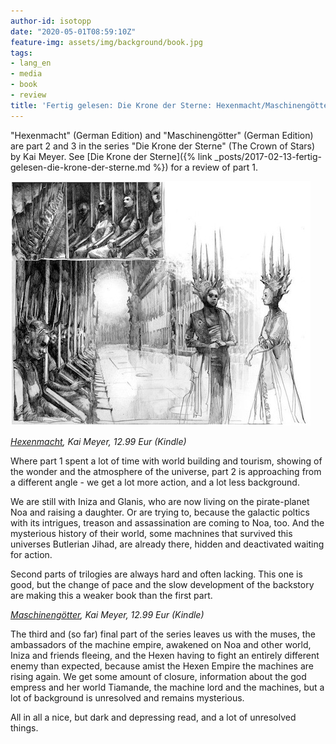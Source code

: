 ```yaml
---
author-id: isotopp
date: "2020-05-01T08:59:10Z"
feature-img: assets/img/background/book.jpg
tags:
- lang_en
- media
- book
- review
title: 'Fertig gelesen: Die Krone der Sterne: Hexenmacht/Maschinengötter'
---
```

"Hexenmacht" (German Edition) and "Maschinengötter" (German Edition) are part 2 and 3 in the series "Die Krone der Sterne" (The Crown of Stars) by Kai Meyer. See [Die Krone der Sterne]({% link _posts/2017-02-13-fertig-gelesen-die-krone-der-sterne.md %}) for a review of part 1.

[![](/uploads/2020/05/hexenmacht.jpg)](https://www.amazon.de/-/en/Die-Krone-Sterne-Kai-Meyer-ebook/dp/B076Q1RZH9)

*[Hexenmacht](https://www.amazon.de/-/en/Die-Krone-Sterne-Kai-Meyer-ebook/dp/B076Q1RZH9), Kai Meyer, 12.99 Eur (Kindle)*

Where part 1 spent a lot of time with world building and tourism, showing of the wonder and the atmosphere of the universe, part 2 is approaching from a different angle - we get a lot more action, and a lot less background.

We are still with Iniza and Glanis, who are now living on the pirate-planet Noa and raising a daughter. Or are trying to, because the galactic poltics with its intrigues, treason and assassination are coming to Noa, too. And the mysterious history of their world, some machnines that survived this universes Butlerian Jihad, are already there, hidden and deactivated waiting for action.

Second parts of trilogies are always hard and often lacking. This one is good, but the change of pace and the slow development of the backstory are making this a weaker book than the first part.

*[Maschinengötter](https://www.amazon.de/-/en/gp/product/B07JMLSHCM), Kai Meyer, 12.99 Eur (Kindle)*

The third and (so far) final part of the series leaves us with the muses, the ambassadors of the machine empire, awakened on Noa and other world, Iniza and friends fleeing, and the Hexen having to fight an entirely different enemy than expected, because amist the Hexen Empire the machines are rising again. We get some amount of closure, information about the god empress and her world Tiamande, the machine lord and the machines, but a lot of background is unresolved and remains mysterious.

All in all a nice, but dark and depressing read, and a lot of unresolved things.